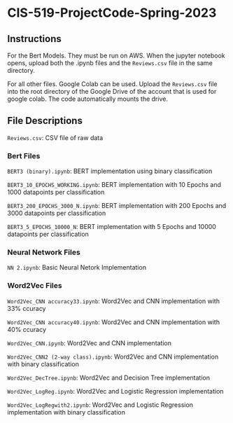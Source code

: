 # CIS-519-ProjectCode-Spring-2023

## Instructions

For the Bert Models. They must be run on AWS. When the jupyter notebook opens, upload both the .ipynb files and the `Reviews.csv` file in the same directory.

For all other files. Google Colab can be used. Upload the `Reviews.csv` file into the root directory of the Google Drive of the account that is used for google colab. The code automatically mounts the drive.

## File Descriptions

`Reviews.csv`: CSV file of raw data

### Bert Files

`BERT3 (binary).ipynb`: BERT implementation using binary classification

`BERT3_10_EPOCHS_WORKING.ipynb`: BERT implementation with 10 Epochs and 1000 datapoints per classification

`BERT3_200_EPOCHS_3000_N.ipynb`: BERT implementation with 200 Epochs and 3000 datapoints per classification

`BERT3_5_EPOCHS_10000_N`: BERT implementation with 5 Epochs and 10000 datapoints per classification

### Neural Network Files

`NN 2.ipynb`: Basic Neural Netork Implementation

### Word2Vec Files

`Word2Vec_CNN accuracy33.ipynb`: Word2Vec and CNN implementation with 33% ccuracy

`Word2Vec_CNN accuracy40.ipynb`: Word2Vec and CNN implementation with 40% ccuracy

`Word2Vec_CNN.ipynb`: Word2Vec and CNN implementation

`Word2Vec_CNN2 (2-way class).ipynb`: Word2Vec and CNN implementation with binary classification

`Word2Vec_DecTree.ipynb`: Word2Vec and Decision Tree implementation

`Word2Vec_LogReg.ipynb`: Word2Vec and Logistic Regression implementation

`Word2Vec_LogRegwith2.ipynb`: Word2Vec and Logistic Regression implementation with binary classification
